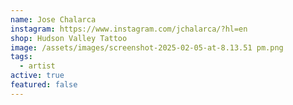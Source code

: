 ```yaml
---
name: Jose Chalarca
instagram: https://www.instagram.com/jchalarca/?hl=en
shop: Hudson Valley Tattoo
image: /assets/images/screenshot-2025-02-05-at-8.13.51 pm.png
tags:
  - artist
active: true
featured: false
---
```

